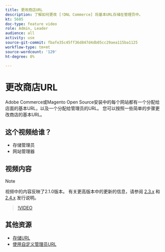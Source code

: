 ```yaml
---
title: 更改商店URL
description: 了解如何更改 [!DNL Commerce] 将基本URL存储在管理员中。
kt: 5605
doc-type: feature video
role: Admin, Leader
audience: all
activity: use
source-git-commit: fbafe35c45ff36d847d4db05cc29aea115ba1125
workflow-type: tm+mt
source-wordcount: '129'
ht-degree: 0%

---
```



# 更改商店URL

Adobe Commerce或Magento Open Source安装中的每个网站都有一个分配给店面的基本URL，以及一个分配给管理员的URL。 您可以按照一些简单的步骤更改商店的基本URL。

## 这个视频给谁？

- 存储管理员
- 网站管理器

## 视频内容

>[!NOTE]
>
>视频中的内容反映了2.1.0版本。 有关更高版本中的更新的信息，请参阅 [2.3.x](https://devdocs.magento.com/guides/v2.3/release-notes/bk-release-notes.html) 和 [2.4.x](https://devdocs.magento.com/guides/v2.4/release-notes/bk-release-notes.html) 发行说明。

>[!VIDEO](https://video.tv.adobe.com/v/35488?quality=12&learn=on)

## 其他资源

- [存储URL](https://docs.magento.com/user-guide/stores/store-urls.html)
- [使用自定义管理员URL](https://docs.magento.com/user-guide/stores/store-urls-custom-admin.html)
